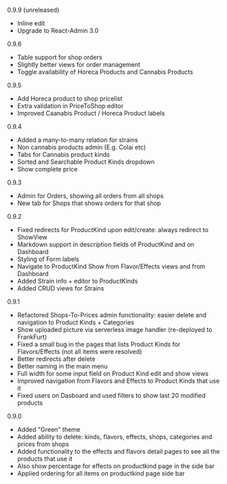 0.9.9 (unreleased)

-   Inline edit
-   Upgrade to React-Admin 3.0

0.9.6

-   Table support for shop orders
-   Slightly better views for order management
-   Toggle availability of Horeca Products and Cannabis Products

0.9.5

-   Add Horeca product to shop pricelist
-   Extra validation in PriceToShop editor
-   Improved Caanabis Product / Horeca Product labels

0.9.4

-   Added a many-to-many relation for strains
-   Non cannabis products admin (E.g. Colai etc)
-   Tabs for Cannabis product kinds
-   Sorted and Searchable Product Kinds dropdown
-   Show complete price

0.9.3

-   Admin for Orders, showing all orders from all shops
-   New tab for Shops that shows orders for that shop

0.9.2

-   Fixed redirects for ProductKind upon edit/create: always redirect to ShowView
-   Markdown support in description fields of ProductKind and on Dashboard
-   Styling of Form labels
-   Navigate to ProductKind Show from Flavor/Effects views and from Dashboard
-   Added Strain info + editor to ProductKinds
-   Added CRUD views for Strains

0.9.1

-   Refactored Shops-To-Prices admin functionality: easier delete and navigation to Product Kinds + Categories
-   Show uploaded picture via serverless image handler (re-deployed to FrankFurt)
-   Fixed a small bug in the pages that lists Product Kinds for Flavors/Effects (not all items were resolved)
-   Better redirects after delete
-   Better naming in the main menu
-   Full width for some input field on Product Kind edit and show views
-   Improved navigation from Flavors and Effects to Product Kinds that use it
-   Fixed users on Dasboard and used filters to show last 20 modified products

0.9.0

-   Added "Green" theme
-   Added ability to delete: kinds, flavors, effects, shops, categories and prices from shops
-   Added functionality to the effects and flavors detail pages to see all the products that use it
-   Also show percentage for effects on productkind page in the side bar
-   Applied ordering for all items on productkind page side bar
